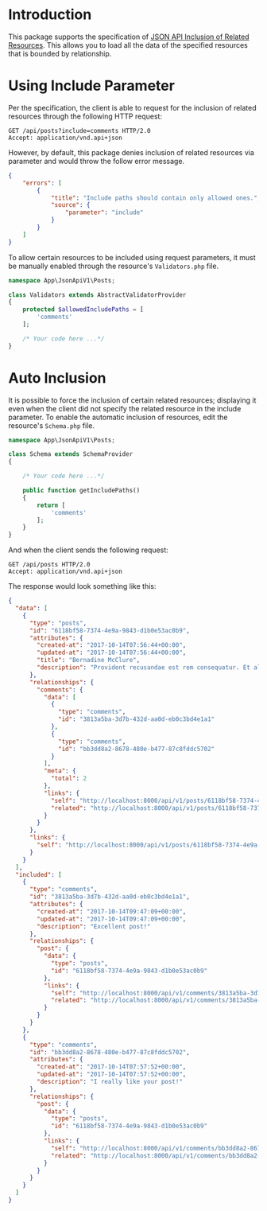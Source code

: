 
# Introduction

This package supports the specification of [JSON API Inclusion of Related Resources](http://jsonapi.org/format/1.0/#fetching-includes). This allows you to load all the data of the specified resources that is bounded by relationship.

# Using Include Parameter

Per the specification, the client is able to request for the inclusion of related resources through the following HTTP request:

```http
GET /api/posts?include=comments HTTP/2.0
Accept: application/vnd.api+json
``` 

However, by default, this package denies inclusion of related resources via parameter and would throw the follow error message.

```json
{
    "errors": [
        {
            "title": "Include paths should contain only allowed ones.",
            "source": {
                "parameter": "include"
            }
        }
    ]
}

```

To allow certain resources to be included using request parameters, it must be manually enabled through the resource's `Validators.php` file.

```php
namespace App\JsonApiV1\Posts;

class Validators extends AbstractValidatorProvider
{
    protected $allowedIncludePaths = [
        'comments'
    ];

    /* Your code here ...*/
}
```


# Auto Inclusion

It is possible to force the inclusion of certain related resources; displaying it even when the client did not specify the related resource in the include parameter. To enable the automatic inclusion of resources, edit the resource's `Schema.php` file.

```php
namespace App\JsonApiV1\Posts;

class Schema extends SchemaProvider
{

    /* Your code here ...*/

    public function getIncludePaths()
    {
        return [
            'comments'
        ];
    }
}
```

And when the client sends the following request:

```http
GET /api/posts HTTP/2.0
Accept: application/vnd.api+json
``` 

The response would look something like this:

```json
{
  "data": [
    {
      "type": "posts",
      "id": "6118bf58-7374-4e9a-9843-d1b0e53ac0b9",
      "attributes": {
        "created-at": "2017-10-14T07:56:44+00:00",
        "updated-at": "2017-10-14T07:56:44+00:00",
        "title": "Bernadine McClure",
        "description": "Provident recusandae est rem consequatur. Et alias ut culpa architecto eligendi et temporibus. Aliquam ipsa vitae mollitia totam fuga."
      },
      "relationships": {
        "comments": {
          "data": [
            {
              "type": "comments",
              "id": "3813a5ba-3d7b-432d-aa0d-eb0c3bd4e1a1"
            },
            {
              "type": "comments",
              "id": "bb3dd8a2-8678-480e-b477-87c8fddc5702"
            }
          ],
          "meta": {
            "total": 2
          },
          "links": {
            "self": "http://localhost:8000/api/v1/posts/6118bf58-7374-4e9a-9843-d1b0e53ac0b9/relationships/comments",
            "related": "http://localhost:8000/api/v1/posts/6118bf58-7374-4e9a-9843-d1b0e53ac0b9/comments"
          }
        }
      },
      "links": {
        "self": "http://localhost:8000/api/v1/posts/6118bf58-7374-4e9a-9843-d1b0e53ac0b9"
      }
    }
  ],
  "included": [
    {
      "type": "comments",
      "id": "3813a5ba-3d7b-432d-aa0d-eb0c3bd4e1a1",
      "attributes": {
        "created-at": "2017-10-14T09:47:09+00:00",
        "updated-at": "2017-10-14T09:47:09+00:00",
        "description": "Excellent post!"
      },
      "relationships": {
        "post": {
          "data": {
            "type": "posts",
            "id": "6118bf58-7374-4e9a-9843-d1b0e53ac0b9"
          },
          "links": {
            "self": "http://localhost:8000/api/v1/comments/3813a5ba-3d7b-432d-aa0d-eb0c3bd4e1a1/relationships/post",
            "related": "http://localhost:8000/api/v1/comments/3813a5ba-3d7b-432d-aa0d-eb0c3bd4e1a1/post"
          }
        }
      }
    },
    {
      "type": "comments",
      "id": "bb3dd8a2-8678-480e-b477-87c8fddc5702",
      "attributes": {
        "created-at": "2017-10-14T07:57:52+00:00",
        "updated-at": "2017-10-14T07:57:52+00:00",
        "description": "I really like your post!"
      },
      "relationships": {
        "post": {
          "data": {
            "type": "posts",
            "id": "6118bf58-7374-4e9a-9843-d1b0e53ac0b9"
          },
          "links": {
            "self": "http://localhost:8000/api/v1/comments/bb3dd8a2-8678-480e-b477-87c8fddc5702/relationships/post",
            "related": "http://localhost:8000/api/v1/comments/bb3dd8a2-8678-480e-b477-87c8fddc5702/post"
          }
        }
      }
    }
  ]
}

```